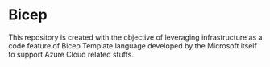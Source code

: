 # Bicep
This repository is created with the objective of leveraging infrastructure as a code feature of Bicep Template language developed by the Microsoft itself to support Azure Cloud related stuffs.
